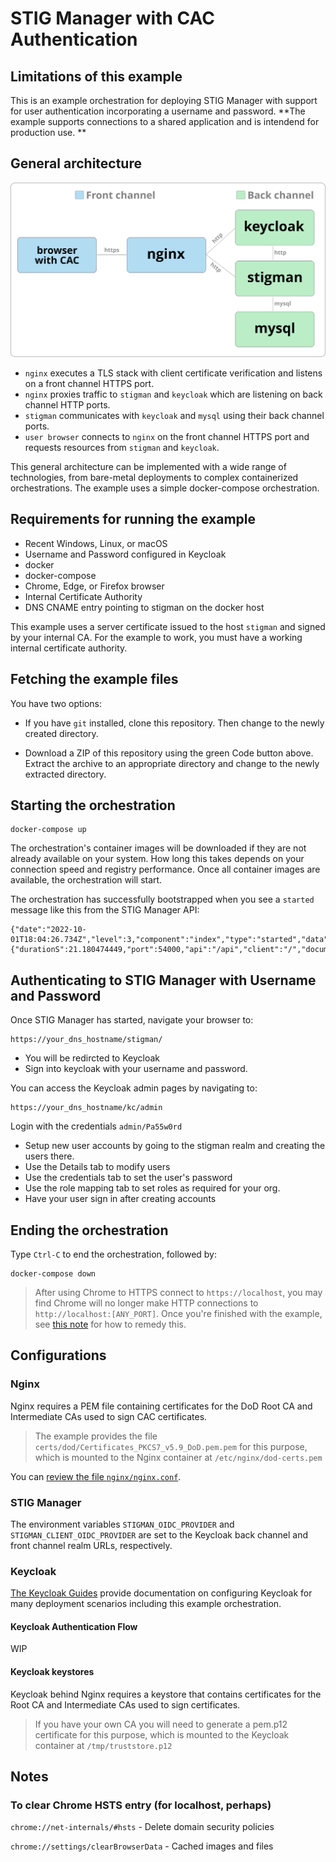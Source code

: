 # STIG Manager with CAC Authentication

## Limitations of this example

This is an example orchestration for deploying STIG Manager with support for user authentication incorporating a username and password. **The example supports connections to a shared application and is intendend for production use.  **

## General architecture

![Keycloak native diagram](diagrams/kc-reverse-1.svg)

- `nginx` executes a TLS stack with client certificate verification and listens on a front channel HTTPS port.
- `nginx` proxies traffic to `stigman` and `keycloak` which are listening on back channel HTTP ports.
- `stigman` communicates with `keycloak` and `mysql` using their back channel ports.
- `user browser` connects to `nginx` on the front channel HTTPS port and requests resources from `stigman` and `keycloak`.

This general architecture can be implemented with a wide range of technologies, from bare-metal deployments to complex containerized orchestrations. The example uses a simple docker-compose orchestration. 

## Requirements for running the example

- Recent Windows, Linux, or macOS
- Username and Password configured in Keycloak
- docker
- docker-compose
- Chrome, Edge, or Firefox browser
- Internal Certificate Authority
- DNS CNAME entry pointing to stigman on the docker host 

This example uses a server certificate issued to the host `stigman` and signed by your internal CA. For the example to work, you must have a working internal certificate authority.



## Fetching the example files

You have two options:

- If you have `git` installed, clone this repository. Then change to the newly created directory.

- Download a ZIP of this repository using the green Code button above. Extract the archive to an appropriate directory and change to the newly extracted directory.
## Starting the orchestration

```
docker-compose up
```

The orchestration's container images will be downloaded if they are not already available on your system. How long this takes depends on your connection speed and registry performance. Once all container images are available, the orchestration will start.

The orchestration has successfully bootstrapped when you see a `started` message like this from the STIG Manager API:

```
{"date":"2022-10-01T18:04:26.734Z","level":3,"component":"index","type":"started","data":{"durationS":21.180474449,"port":54000,"api":"/api","client":"/","documentation":"/docs"}}
```

## Authenticating to STIG Manager with Username and Password

Once STIG Manager has started, navigate your browser to:

```
https://your_dns_hostname/stigman/
```

- You will be redircted to Keycloak
- Sign into keycloak with your username and password.

You can access the Keycloak admin pages by navigating to:

```
https://your_dns_hostname/kc/admin
```

Login with the credentials `admin/Pa55w0rd`
- Setup new user accounts by going to the stigman realm and creating the users there.
- Use the Details tab to modify users
- Use the credentials tab to set the user's password
- Use the role mapping tab to set roles as required for your org.
- Have your user sign in after creating accounts


## Ending the orchestration

Type `Ctrl-C` to end the orchestration, followed by:

```
docker-compose down
```

> After using Chrome to HTTPS connect to `https://localhost`, you may find Chrome will no longer make HTTP connections to `http://localhost:[ANY_PORT]`. Once you're finished with the example, see [this note](#to-clear-chrome-hsts-entry-for-localhost-perhaps) for how to remedy this.

## Configurations

### Nginx

Nginx requires a PEM file containing certificates for the DoD Root CA and Intermediate CAs used to sign CAC certificates. 

> The example provides the file `certs/dod/Certificates_PKCS7_v5.9_DoD.pem.pem` for this purpose, which is mounted to the Nginx container at `/etc/nginx/dod-certs.pem`

You can [review the file `nginx/nginx.conf`](nginx/nginx.conf).

### STIG Manager

The environment variables `STIGMAN_OIDC_PROVIDER` and `STIGMAN_CLIENT_OIDC_PROVIDER` are set to the Keycloak back channel and front channel realm URLs, respectively.

### Keycloak

[The Keycloak Guides](https://www.keycloak.org/guides) provide documentation on configuring Keycloak for many deployment scenarios including this example orchestration. 
#### Keycloak Authentication Flow

WIP




#### Keycloak keystores

Keycloak behind Nginx requires a keystore that contains certificates for the Root CA and Intermediate CAs used to sign certificates. 

> If you have your own CA you will need to generate a pem.p12 certificate for this purpose, which is mounted to the Keycloak container at `/tmp/truststore.p12`


## Notes
### To clear Chrome HSTS entry (for localhost, perhaps)

`chrome://net-internals/#hsts` -  Delete domain security policies

`chrome://settings/clearBrowserData` - Cached images and files





